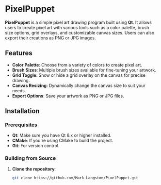 # PixelPuppet

**PixelPuppet** is a simple pixel art drawing program built using **Qt**. It allows users to create pixel art with various tools such as a color palette, brush size options, grid overlays, and customizable canvas sizes. Users can also export their creations as PNG or JPG images.

## Features

- **Color Palette**: Choose from a variety of colors to create pixel art.
- **Brush Sizes**: Multiple brush sizes available for fine-tuning your artwork.
- **Grid Toggle**: Show or hide a grid overlay on the canvas for precise drawing.
- **Canvas Resizing**: Dynamically change the canvas size to suit your needs.
- **Export Options**: Save your artwork as PNG or JPG files.

## Installation

### Prerequisites

- **Qt**: Make sure you have Qt 6.x or higher installed.
- **CMake**: If you're using CMake to build the project.
- **Git**: For version control.

### Building from Source

1. **Clone the repository**:
   ```bash
   git clone https://github.com/Mark-Langston/PixelPuppet.git
